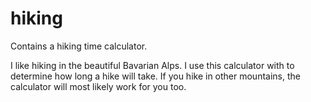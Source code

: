 # hiking
Contains a hiking time calculator.

I like hiking in the beautiful Bavarian Alps.  I use this calculator with to determine how long a hike will take.  If you hike in other mountains, the calculator will most likely work for you too.
